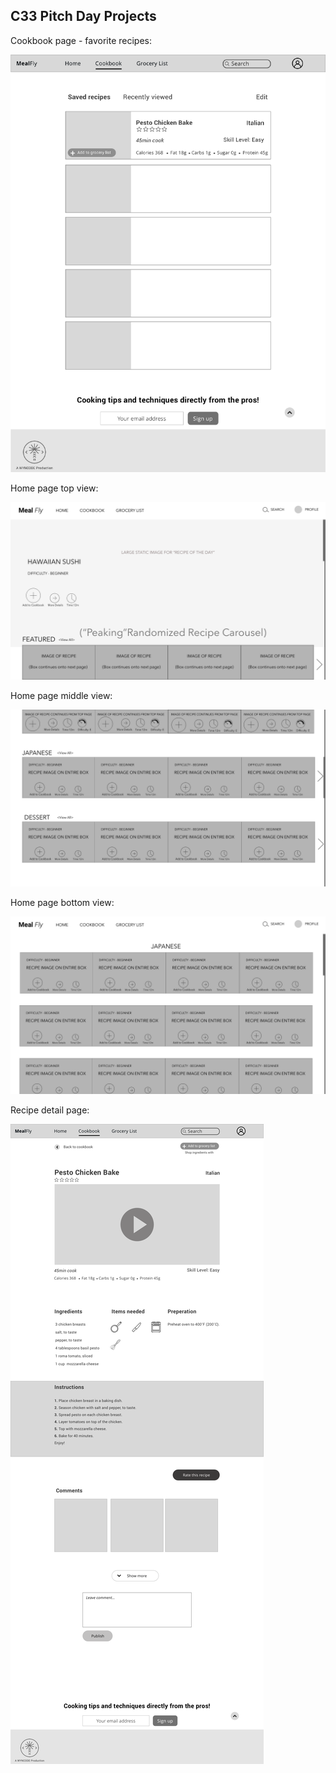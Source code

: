 ## C33 Pitch Day Projects

Cookbook page - favorite recipes:

![](readme_assets/images/Cookbook_page.png)

Home page top view:

![](readme_assets/images/HOMEPAGE_V3.png)

Home page middle view:

![](readme_assets/images/HOMEPAGE_SCROLLDOWN_V2.png)

Home page bottom view:

![](readme_assets/images/HOMEPAGE_VIEW_ALL_V1.png)

Recipe detail page:

![](readme_assets/images/Recipe_detail.png)
